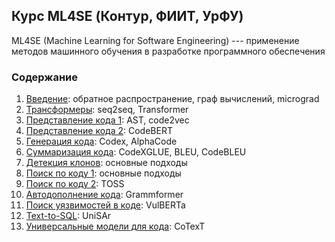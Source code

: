 ## Курс ML4SE (Контур, ФИИТ, УрФУ)

ML4SE (Machine Learning for Software Engineering) --- применение методов машинного обучения в разработке программного обеспечения

### Содержание

01. [Введение](01_learning.ipynb): обратное распространение, граф вычислений, micrograd
02. [Трансформеры](02_transformer.ipynb): seq2seq, Transformer
03. [Представление кода 1](03_code_representation.ipynb): AST, code2vec
04. [Представление кода 2](04_code_representation.ipynb): CodeBERT
05. [Генерация кода](05_code_generation.ipynb): Codex, AlphaCode
06. [Суммаризация кода](06_code_summarization.ipynb): CodeXGLUE, BLEU, CodeBLEU
07. [Детекция клонов](07_clone_detection.ipynb): основные подходы
08. [Поиск по коду 1](08_code_search.ipynb): основные подходы
09. [Поиск по коду 2](09_code_search.ipynb): TOSS
10. [Автодополнение кода](10_code_completion.ipynb): Grammformer
11. [Поиск уязвимостей в коде](11_vulnerabilities.ipynb): VulBERTa
12. [Text-to-SQL](12_text-to-sql.ipynb): UniSAr
13. [Универсальные модели для кода](13_large_PL_models.ipynb): CoTexT
